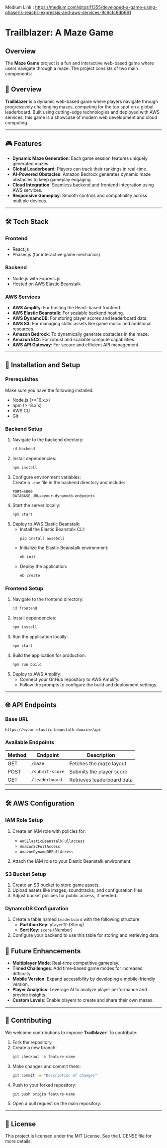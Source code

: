 
Medium Link : https://medium.com/@tosif1355/developed-a-game-using-phaserjs-reactjs-expressjs-and-aws-services-9c6cfc6db661

# Trailblazer: A Maze Game

## Overview
The **Maze Game** project is a fun and interactive web-based game where users navigate through a maze. The project consists of two main components:


## 🌟 Overview
**Trailblazer** is a dynamic web-based game where players navigate through progressively challenging mazes, competing for the top spot on a global leaderboard. Built using cutting-edge technologies and deployed with AWS services, this game is a showcase of modern web development and cloud computing.

---

## 🎮 Features
- **Dynamic Maze Generation**: Each game session features uniquely generated mazes.  
- **Global Leaderboard**: Players can track their rankings in real-time.  
- **AI-Powered Obstacles**: Amazon Bedrock generates dynamic maze obstacles to keep gameplay engaging.  
- **Cloud Integration**: Seamless backend and frontend integration using AWS services.  
- **Responsive Gameplay**: Smooth controls and compatibility across multiple devices.

---

## 🛠️ Tech Stack
### **Frontend**
- React.js
- Phaser.js (for interactive game mechanics)

### **Backend**
- Node.js with Express.js
- Hosted on AWS Elastic Beanstalk

### **AWS Services**
- **AWS Amplify**: For hosting the React-based frontend.  
- **AWS Elastic Beanstalk**: For scalable backend hosting.  
- **AWS DynamoDB**: For storing player scores and leaderboard data.  
- **AWS S3**: For managing static assets like game music and additional resources.  
- **Amazon Bedrock**: To dynamically generate obstacles in the maze.  
- **Amazon EC2**: For robust and scalable compute capabilities.  
- **AWS API Gateway**: For secure and efficient API management.

---

## 🚀 Installation and Setup

### Prerequisites
Make sure you have the following installed:
- Node.js (>=16.x.x)  
- npm (>=8.x.x)  
- AWS CLI  
- Git  

### Backend Setup
1. Navigate to the backend directory:  
   ```bash
   cd backend
   ```
2. Install dependencies:  
   ```bash
   npm install
   ```
3. Configure environment variables:  
   Create a `.env` file in the backend directory and include:  
   ```env
   PORT=5000
   DATABASE_URL=<your-dynamodb-endpoint>
   ```
4. Start the server locally:  
   ```bash
   npm start
   ```
5. Deploy to AWS Elastic Beanstalk:  
   - Install the Elastic Beanstalk CLI:  
     ```bash
     pip install awsebcli
     ```  
   - Initialize the Elastic Beanstalk environment:  
     ```bash
     eb init
     ```  
   - Deploy the application:  
     ```bash
     eb create
     ```

### Frontend Setup
1. Navigate to the frontend directory:  
   ```bash
   cd frontend
   ```
2. Install dependencies:  
   ```bash
   npm install
   ```
3. Run the application locally:  
   ```bash
   npm start
   ```
4. Build the application for production:  
   ```bash
   npm run build
   ```
5. Deploy to AWS Amplify:  
   - Connect your GitHub repository to AWS Amplify.  
   - Follow the prompts to configure the build and deployment settings.

---

## 🌐 API Endpoints
### Base URL
```
https://<your-elastic-beanstalk-domain>/api
```

### Available Endpoints
| Method | Endpoint           | Description                |
|--------|--------------------|----------------------------|
| GET    | `/maze`            | Fetches the maze layout    |
| POST   | `/submit-score`    | Submits the player score   |
| GET    | `/leaderboard`     | Retrieves leaderboard data |

---

## 🛠️ AWS Configuration
### IAM Role Setup
1. Create an IAM role with policies for:
   - `AWSElasticBeanstalkFullAccess`
   - `AmazonS3FullAccess`
   - `AmazonDynamoDBFullAccess`

2. Attach the IAM role to your Elastic Beanstalk environment.

### S3 Bucket Setup
1. Create an S3 bucket to store game assets.  
2. Upload assets like images, soundtracks, and configuration files.  
3. Adjust bucket policies for public access, if needed.

### DynamoDB Configuration
1. Create a table named `Leaderboard` with the following structure:  
   - **Partition Key**: `playerID` (String)  
   - **Sort Key**: `score` (Number)  
2. Configure your backend to use this table for storing and retrieving data.


## 🌟 Future Enhancements
- **Multiplayer Mode**: Real-time competitive gameplay.  
- **Timed Challenges**: Add time-based game modes for increased difficulty.  
- **Mobile Version**: Expand accessibility by developing a mobile-friendly version.  
- **Player Analytics**: Leverage AI to analyze player performance and provide insights.  
- **Custom Levels**: Enable players to create and share their own mazes.

---

## 🤝 Contributing
We welcome contributions to improve **Trailblazer**! To contribute:  
1. Fork the repository.  
2. Create a new branch:  
   ```bash
   git checkout -b feature-name
   ```
3. Make changes and commit them:  
   ```bash
   git commit -m "Description of changes"
   ```
4. Push to your forked repository:  
   ```bash
   git push origin feature-name
   ```
5. Open a pull request on the main repository.

---

## 📜 License
This project is licensed under the MIT License. See the LICENSE file for more details.
```
